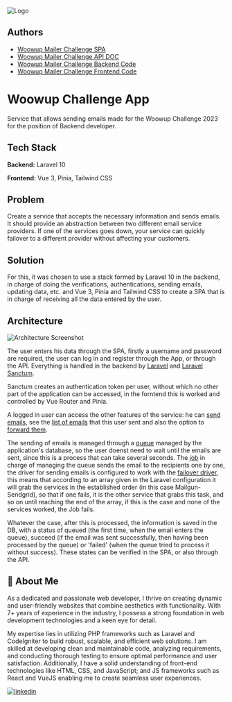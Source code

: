 
![Logo](https://i.ibb.co/F539HdJ/header-woowup-mailer.png)


## Authors

- [Woowup Mailer Challenge SPA](http://situarts.com/)
- [Woowup Mailer Challenge API DOC](147.182.181.166)
- [Woowup Mailer Challenge Backend Code](https://github.com/Situ314/mail-challenge-backend)
- [Woowup Mailer Challenge Frontend Code](https://github.com/Situ314/woowup-challenge-frontend)


# Woowup Challenge App

Service that allows sending emails made for the Woowup Challenge 2023 for the position of Backend developer.



## Tech Stack

**Backend:** Laravel 10

**Frontend:** Vue 3, Pinia, Tailwind CSS


## Problem

Create a service that accepts the necessary information and sends emails. It should provide an abstraction between two different email service providers. If one of the services goes down, your service can quickly failover to a different provider without affecting your customers.

## Solution

For this, it was chosen to use a stack formed by Laravel 10 in the backend, in charge of doing the verifications, authentications, sending emails, updating data, etc. and Vue 3, Pinia and Tailwind CSS to create a SPA that is in charge of receiving all the data entered by the user.




## Architecture

![Architecture Screenshot](https://i.ibb.co/x3N0ThS/woowup-architecture.png)

The user enters his data through the SPA, firstly a username and password are required, the user can log in and register through the App, or through the API. Everything is handled in the backend by [Laravel](https://laravel.com/docs/10.x/) and [Laravel Sanctum](https://laravel.com/docs/10.x/sanctum#main-content). 

Sanctum creates an authentication token per user, without which no other part of the application can be accessed, in the forntend this is worked and controlled by Vue Router and Pinia.

A logged in user can access the other features of the service: he can [send emails](https://github.com/Situ314/mail-challenge-backend/blob/b4335403ce2b193fb23f7e8332fa4a961bd34add/app/Http/Controllers/EmailController.php#L33), see the [list of emails](https://github.com/Situ314/mail-challenge-backend/blob/b4335403ce2b193fb23f7e8332fa4a961bd34add/app/Http/Controllers/EmailController.php#L16) that this user sent and also the option to [forward them](https://github.com/Situ314/mail-challenge-backend/blob/b4335403ce2b193fb23f7e8332fa4a961bd34add/app/Http/Controllers/EmailController.php#L62).

The sending of emails is managed through a [queue](https://github.com/Situ314/mail-challenge-backend/blob/master/app/Jobs/SendEmailJob.php) managed by the application's database, so the user doenst need to wait until the emails are sent, since this is a process that can take several seconds. The [job](https://github.com/Situ314/mail-challenge-backend/blob/master/app/Jobs/SendEmailJob.php) in charge of managing the queue sends the email to the recipients one by one, the driver for sending emails is configured to work with the [failover driver](https://laravel.com/docs/10.x/mail#failover-configuration), this means that according to an array given in the Laravel configuration it will grab the services in the established order (in this case Mailgun-Sendgrid), so that if one fails, it is the other service that grabs this task, and so on until reaching the end of the array, if this is the case and none of the services worked, the Job fails. 

Whatever the case, after this is processed, the information is saved in the DB, with a status of queued (the first time, when the email enters the queue), succeed (if the email was sent successfully, then having been processed by the queue) or 'failed' (when the queue tried to process it without success). These states can be verified in the SPA, or also through the API.

## 🚀 About Me
As a dedicated and passionate web developer, I thrive on creating dynamic and user-friendly websites that combine aesthetics with functionality. With 7+ years of experience in the industry, I possess a strong foundation in web development technologies and a keen eye for detail.

My expertise lies in utilizing PHP frameworks such as Laravel and CodeIgniter to build robust, scalable, and efficient web solutions. I am skilled at developing clean and maintainable code, analyzing requirements, and conducting thorough testing to ensure optimal performance and user satisfaction. Additionally, I have a solid understanding of front-end technologies like HTML, CSS, and JavaScript; and JS frameworks such as React and VueJS enabling me to create seamless user experiences.

[![linkedin](https://img.shields.io/badge/linkedin-0A66C2?style=for-the-badge&logo=linkedin&logoColor=white)](https://www.linkedin.com/in/cdanielarteaga/)
